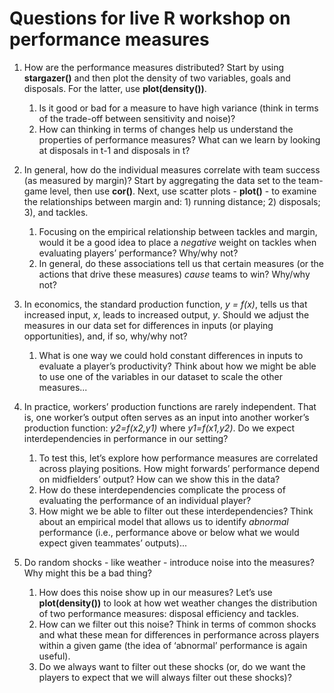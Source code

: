 # Questions for live R workshop on performance measures

1. How are the performance measures distributed? Start by using **stargazer()** and then plot the density of two variables, goals and disposals. For the latter, use **plot(density())**.
	1. Is it good or bad for a measure to have high variance (think in terms of the trade-off between sensitivity and noise)?
	2. How can thinking in terms of changes help us understand the properties of performance measures? What can we learn by looking at disposals in t-1 and disposals in t?


2. In general, how do the individual measures correlate with team success (as measured by margin)? Start by aggregating the data set to the team-game level, then use **cor()**. Next, use scatter plots - **plot()** - to examine the relationships between margin and: 1) running distance; 2) disposals; 3), and tackles.
	1. Focusing on the empirical relationship between tackles and margin, would it be a good idea to place a *negative* weight on tackles when evaluating players’ performance? Why/why not?
	2. In general, do these associations tell us that certain measures (or the actions that drive these measures) *cause* teams to win? Why/why not?


3. In economics, the standard production function, *y = f(x)*, tells us that increased input, *x*, leads to increased output, *y*. Should we adjust the measures in our data set for differences in inputs (or playing opportunities), and, if so, why/why not?
	1. What is one way we could hold constant differences in inputs to evaluate a player’s productivity? Think about how we might be able to use one of the variables in our dataset to scale the other measures...


4. In practice, workers’ production functions are rarely independent. That is, one worker’s output often serves as an input into another worker’s production function: *y2=f(x2,y1)* where *y1=f(x1,y2)*. Do we expect interdependencies in performance in our setting? 
	1. To test this, let’s explore how performance measures are correlated across playing positions. How might forwards’ performance depend on midfielders’ output? How can we show this in the data? 
	2. How do these interdependencies complicate the process of evaluating the performance of an individual player?
	3. How might we be able to filter out these interdependencies? Think about an empirical model that allows us to identify *abnormal* performance (i.e., performance above or below what we would expect given teammates’ outputs)...
 

5. Do random shocks - like weather - introduce noise into the measures? Why might this be a bad thing? 
	1. How does this noise show up in our measures? Let’s use **plot(density())** to look at how wet weather changes the distribution of two performance measures: disposal efficiency and tackles.
	2. How can we filter out this noise? Think in terms of common shocks and what these mean for differences in performance across players within a given game (the idea of ‘abnormal’ performance is again useful).
	3. Do we always want to filter out these shocks (or, do we want the players to expect that we will always filter out these shocks)?

 

